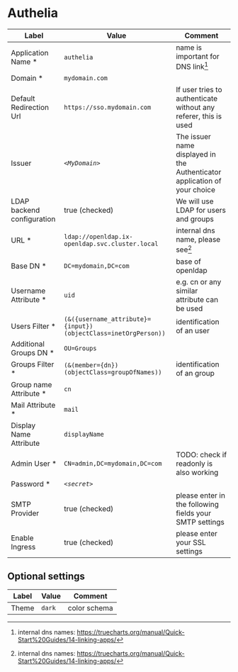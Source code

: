 # Authelia

| Label | Value | Comment |
|--|--|--|
| Application Name * | `authelia` | name is important for DNS link[^1] |
| Domain * | `mydomain.com` | |
| Default Redirection Url | `https://sso.mydomain.com` | If user tries to authenticate without any referer, this is used |
| Issuer | _`<MyDomain>`_ | The issuer name displayed in the Authenticator application of your choice |
| LDAP backend configuration | true (checked) | We will use LDAP for users and groups |
| URL * | `ldap://openldap.ix-openldap.svc.cluster.local` | internal dns name, please see[^1] |
| Base DN * | `DC=mydomain,DC=com` | base of openldap |
| Username Attribute *| `uid` | e.g. cn or any similar attribute can be used |
| Users Filter * | `(&({username_attribute}={input})(objectClass=inetOrgPerson))` | identification of an user |
| Additional Groups DN * | `OU=Groups` |  |
| Groups Filter * | `(&(member={dn})(objectClass=groupOfNames))` | identification of an group |
| Group name Attribute * | `cn` |  |
| Mail Attribute * | `mail` |  |
| Display Name Attribute | `displayName` |  |
| Admin User * | `CN=admin,DC=mydomain,DC=com` | TODO: check if readonly is also working |
| Password * | _`<secret>`_ |  |
| SMTP Provider | true (checked) | please enter in the following fields your SMTP settings |
| Enable Ingress | true (checked) | please enter your SSL settings |

## Optional settings
| Label | Value | Comment |
|--|--|--|
| Theme | `dark` | color schema |



[^1]: internal dns names: https://truecharts.org/manual/Quick-Start%20Guides/14-linking-apps/